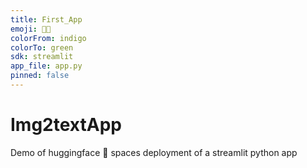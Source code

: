 ```yaml
---
title: First_App
emoji: 🤗🤗
colorFrom: indigo
colorTo: green
sdk: streamlit
app_file: app.py
pinned: false
---
```



# Img2textApp
Demo of huggingface 🤗 spaces deployment of a streamlit python app
